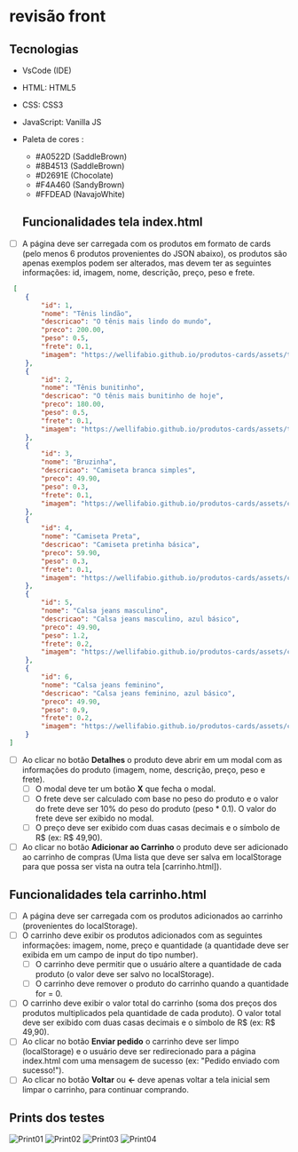 # revisão front

## Tecnologias 
- VsCode (IDE)
 - HTML: HTML5
 - CSS: CSS3
 - JavaScript: Vanilla JS

 - Paleta de cores :
    - #A0522D (SaddleBrown)
    - #8B4513 (SaddleBrown)
    - #D2691E (Chocolate)
    - #F4A460 (SandyBrown)
    - #FFDEAD (NavajoWhite)

    ## Funcionalidades tela index.html
- [ ] A página deve ser carregada com os produtos em formato de cards (pelo menos 6 produtos provenientes do JSON abaixo), os produtos são apenas exemplos podem ser alterados, mas devem ter as seguintes informações: id, imagem, nome, descrição, preço, peso e frete.
```json
 [
    {
        "id": 1,
        "nome": "Tênis lindão",
        "descricao": "O tênis mais lindo do mundo",
        "preco": 200.00,
        "peso": 0.5,
        "frete": 0.1,
        "imagem": "https://wellifabio.github.io/produtos-cards/assets/tenis1.png"
    },
    {
        "id": 2,
        "nome": "Tênis bunitinho",
        "descricao": "O tênis mais bunitinho de hoje",
        "preco": 180.00,
        "peso": 0.5,
        "frete": 0.1,
        "imagem": "https://wellifabio.github.io/produtos-cards/assets/tenis2.png"
    },
    {
        "id": 3,
        "nome": "Bruzinha",
        "descricao": "Camiseta branca simples",
        "preco": 49.90,
        "peso": 0.3,
        "frete": 0.1,
        "imagem": "https://wellifabio.github.io/produtos-cards/assets/camiseta1.png"
    },
    {
        "id": 4,
        "nome": "Camiseta Preta",
        "descricao": "Camiseta pretinha básica",
        "preco": 59.90,
        "peso": 0.3,
        "frete": 0.1,
        "imagem": "https://wellifabio.github.io/produtos-cards/assets/camiseta2.png"
    },
    {
        "id": 5,
        "nome": "Calsa jeans masculino",
        "descricao": "Calsa jeans masculino, azul básico",
        "preco": 49.90,
        "peso": 1.2,
        "frete": 0.2,
        "imagem": "https://wellifabio.github.io/produtos-cards/assets/calsa1.png"
    },
    {
        "id": 6,
        "nome": "Calsa jeans feminino",
        "descricao": "Calsa jeans feminino, azul básico",
        "preco": 49.90,
        "peso": 0.9,
        "frete": 0.2,
        "imagem": "https://wellifabio.github.io/produtos-cards/assets/calsa2.png"
    }
]
```
- [ ] Ao clicar no botão **Detalhes** o produto deve abrir em um modal com as informações do produto (imagem, nome, descrição, preço, peso e frete).
    - [ ] O modal deve ter um botão **X** que fecha o modal.
    - [ ] O frete deve ser calculado com base no peso do produto e o valor do frete deve ser 10% do peso do produto (peso * 0.1). O valor do frete deve ser exibido no modal.
    - [ ] O preço deve ser exibido com duas casas decimais e o símbolo de R$ (ex: R$ 49,90).
- [ ] Ao clicar no botão **Adicionar ao Carrinho** o produto deve ser adicionado ao carrinho de compras (Uma lista que deve ser salva em localStorage para que possa ser vista na outra tela [carrinho.html]).

## Funcionalidades tela carrinho.html
- [ ] A página deve ser carregada com os produtos adicionados ao carrinho (provenientes do localStorage).
- [ ] O carrinho deve exibir os produtos adicionados com as seguintes informações: imagem, nome, preço e quantidade (a quantidade deve ser exibida em um campo de input do tipo number).
    - [ ] O carrinho deve permitir que o usuário altere a quantidade de cada produto (o valor deve ser salvo no localStorage).
    - [ ] O carrinho deve remover o produto do carrinho quando a quantidade for = 0.
- [ ] O carrinho deve exibir o valor total do carrinho (soma dos preços dos produtos multiplicados pela quantidade de cada produto). O valor total deve ser exibido com duas casas decimais e o símbolo de R$ (ex: R$ 49,90).
- [ ] Ao clicar no botão **Enviar pedido** o carrinho deve ser limpo (localStorage) e o usuário deve ser redirecionado para a página index.html com uma mensagem de sucesso (ex: "Pedido enviado com sucesso!").
- [ ] Ao clicar no botão **Voltar** ou **<-** deve apenas voltar a tela inicial sem limpar o carrinho, para continuar comprando.

## Prints dos testes
![Print01](i.png)
![Print02](i1.png)
![Print03](i2.png)
![Print04](i3.png)